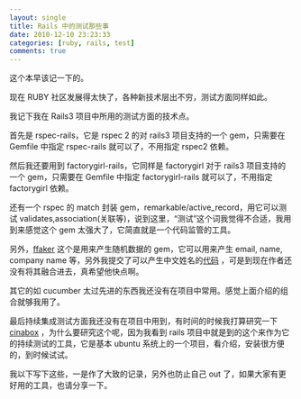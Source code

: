 ```yaml
---
layout: single
title: Rails 中的测试那些事  
date: 2010-12-10 23:23:33
categories: [ruby, rails, test]
comments: true
---                        
```


这个本早该记一下的。

现在 RUBY 社区发展得太快了，各种新技术层出不穷，测试方面同样如此。

我记下我在 Rails3 项目中所用的测试方面的技术点。

首先是 rspec-rails，它是 rspec 2 的对 rails3 项目支持的一个 gem，只需要在 Gemfile 中指定 rspec-rails 就可以了，不用指定 rspec2 依赖。

然后我还要用到 factorygirl-rails，它同样是 factorygirl 对于 rails3 项目支持的一个 gem，只需要在 Gemfile 中指定 factorygirl-rails 就可以了，不用指定 factorygirl 依赖。

还有一个 rspec 的 match 封装 gem，remarkable/active_record，用它可以测试 validates,association(关联等)，说到这里，“测试”这个词我觉得不合适，我用到来感觉这个 gem 太强大了，它简直就是一个代码监管的工具。

另外，[ffaker](https://github.com/EmmanuelOga/ffaker) 这个是用来产生随机数据的 gem，它可以用来产生 email, name, company name 等，另外我提交了可以产生中文姓名的[代码](https://github.com/EmmanuelOga/ffaker/pull/9) ，可是到现在作者还没有将其融合进去，真希望他快点啊。

其它的如 cucumber 太过先进的东西我还没有在项目中常用。感觉上面介绍的组合就够我用了。

最后持续集成测试方面我还没有在项目中用到，有时间的时候我打算研究一下 [cinabox](https://github.com/rails/rails/blob/master/ci/ci_setup_notes.txt) ，为什么要研究这个呢，因为我看到 rails 项目中就是到的这个来作为它的持续测试的工具，它是基本 ubuntu 系统上的一个项目，看介绍，安装很方便的，到时候试试。

我以下写下这些，一是作了大致的记录，另外也防止自己 out 了，如果大家有更好用的工具，也请分享一下。
